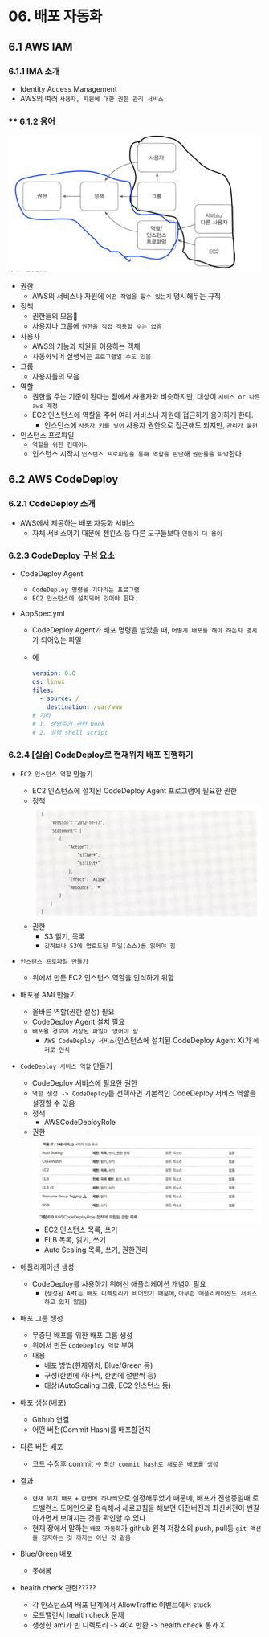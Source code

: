 # 06. 배포 자동화

## 6.1 AWS IAM

### 6.1.1 IMA 소개

- Identity Access Management
- AWS의 여러 `사용자, 자원에 대한 권한 관리 서비스`

### \*\* 6.1.2 용어

![iam](/resources/iam.png)

- 권한
  - AWS의 서비스나 자원에 `어떤 작업을 할수 있는지` 명시해두는 규칙
- 정책
  - 권한들의 모음
  - 사용자나 그룹에 `권한을 직접 적용할 수는 없음`
- 사용자
  - AWS의 기능과 자원을 이용하는 객체
  - 자동화되어 실행되는 `프로그램일 수도 있음`
- 그룹
  - 사용자들의 모음
- 역할
  - 권한을 주는 기준이 된다는 점에서 사용자와 비슷하지만, 대상이 `서비스 or 다른 aws 계정`
  - EC2 인스턴스에 역할을 주어 여러 서비스나 자원에 접근하기 용이하게 한다.
    - 인스턴스에 `사용자 키를 넣어` 사용자 권한으로 접근해도 되지만, `관리가 불편`
- 인스턴스 프로파일
  - `역할을 위한 컨테이너`
  - 인스턴스 시작시 `인스턴스 프로파일을 통해 역할을 판단`해 `권한들을 파악`한다.

## 6.2 AWS CodeDeploy

### 6.2.1 CodeDeploy 소개

- AWS에서 제공하는 배포 자동화 서비스
  - 자체 서비스이기 때문에 젠킨스 등 다른 도구들보다 `연동이 더 용이`

### 6.2.3 CodeDeploy 구성 요소

- CodeDeploy Agent
  - `CodeDeploy 명령을 기다리는 프로그램`
  - `EC2 인스턴스에 설치되어 있어야 한다.`
- AppSpec.yml

  - CodeDeploy Agent가 배포 명령을 받았을 때, `어떻게 배포를 해야 하는지 명시`가 되어있는 파일
  - 예

    ```yml
    version: 0.0
    os: linux
    files:
      - source: /
        destination: /var/www
    # 기타
    # 1. 생명주기 관련 hook
    # 2. 실행 shell script
    ```

### 6.2.4 [실습] CodeDeploy로 현재위치 배포 진행하기

- `EC2 인스턴스 역할` 만들기
  - EC2 인스턴스에 설치된 CodeDeploy Agent 프로그램에 필요한 권한
  - 정책
    ![role](/resources/role.png)
  - 권한
    - S3 읽기, 목록
    - `깃허브나 S3에 업로드된 파일(소스)를 읽어야 힘`
- `인스턴스 프로파일 만들기`
  - 위에서 만든 EC2 인스턴스 역할을 인식하기 위함
- 배포용 AMI 만들기
  - 올바른 역할(권한 설정) 필요
  - CodeDeploy Agent 설치 필요
  - `배포될 경로에 저장된 파일이 없어야 함`
    - `AWS CodeDeploy 서비스`(인스턴스에 설치된 CodeDeploy Agent X)가 `에러로 인식`
- `CodeDeploy 서비스 역할` 만들기
  - CodeDeploy 서비스에 필요한 권한
  - `역할 생성 -> CodeDeploy`를 선택하면 기본적인 CodeDeploy 서비스 역할을 설정할 수 있음
  - 정책
    - AWSCodeDeployRole
  - 권한
    ![permissions](/resources/permissions.png)
    - EC2 인스턴스 목록, 쓰기
    - ELB 목록, 읽기, 쓰기
    - Auto Scaling 목록, 쓰기, 권한관리
- 애플리케이션 생성
  - CodeDeploy를 사용하기 위해선 애플리케이션 개념이 필요
    - (`생성된 AMI는 배포 디렉토리가 비어있기 때문에`, `아무런 애플리케이션도 서비스 하고 있지 않음`)
- 배포 그룹 생성
  - 무중단 배포를 위한 배포 그룹 생성
  - 위에서 만든 `CodeDeploy 역할` 부여
  - 내용
    - 배포 방법(현재위치, Blue/Green 등)
    - 구성(한번에 하나씩, 한번에 절반씩 등)
    - 대상(AutoScaling 그룹, EC2 인스턴스 등)
- 배포 생성(배포)
  - Github 연결
  - 어떤 버전(Commit Hash)를 배포할건지
- 다른 버전 배포

  - 코드 수정후 commit -> `최신 commit hash로 새로운 배포를 생성`

- 결과

  - `현재 위치 배포` + `한번에 하나씩`으로 설정해두었기 때문에, 배포가 진행중일때 로드밸런스 도메인으로 접속해서 새로고침을 해보면 이전버전과 최신버전이 번갈아가면서 보여지는 것을 확인할 수 있다.
  - 현재 장에서 말하는 `배포 자동화`가 github 원격 저장소의 push, pull등 `git 액션을 감지하는 것 까지는 아닌 것 같음`

- Blue/Green 배포
  - 못해봄

- health check 관련?????
  - 각 인스턴스의 배포 단계에서 AllowTraffic 이벤트에서 stuck
  - 로드밸런서 health check 문제
  - 생성한 ami가 빈 디렉토리 -> 404 반환 -> health check 통과 X
